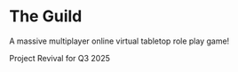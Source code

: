 # The Guild
A massive multiplayer online virtual tabletop role play game!

Project Revival for Q3 2025

